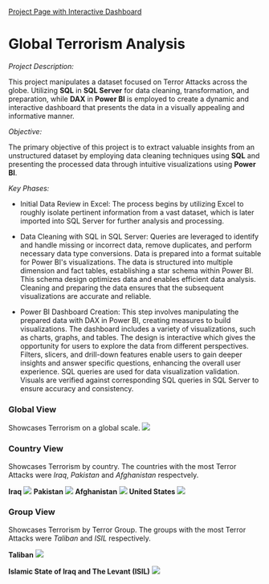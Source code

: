 [Project Page with Interactive Dashboard](https://occampos.github.io/ChristopherCamposData/globalterror.html)

# Global Terrorism Analysis

*Project Description:*

  This project manipulates a dataset focused on Terror Attacks across the globe. Utilizing **SQL** in **SQL Server** for data cleaning, transformation, and preparation, while **DAX** in **Power BI** is employed to create a dynamic and interactive dashboard that presents the data in a visually appealing and informative manner.

*Objective:*

The primary objective of this project is to extract valuable insights from an unstructured dataset by employing data cleaning techniques using **SQL** and presenting the processed data through intuitive visualizations using **Power BI**.

*Key Phases:*
+ Initial Data Review in Excel: The process begins by utilizing Excel to roughly isolate pertinent information from a vast dataset, which is later imported into SQL Server for further analysis and processing.

+ Data Cleaning with SQL in SQL Server: Queries are leveraged to identify and handle missing or incorrect data, remove duplicates, and perform necessary data type conversions. Data is prepared into a format suitable for Power BI's visualizations. The data is structured into multiple dimension and fact tables, establishing a star schema within Power BI. This schema design optimizes data and enables efficient data analysis. Cleaning and preparing the data ensures that the subsequent visualizations are accurate and reliable.

+ Power BI Dashboard Creation: This step involves manipulating the prepared data with DAX in Power BI, creating measures to build visualizations. The dashboard includes a variety of visualizations, such as charts, graphs, and tables. The design is interactive which gives the opportunity for users to explore the data from different perspectives. Filters, slicers, and drill-down features enable users to gain deeper insights and answer specific questions, enhancing the overall user experience. SQL queries are used for data visualization validation. Visuals are verified against corresponding SQL queries in SQL Server to ensure accuracy and consistency.

### Global View
Showcases Terrorism on a global scale.
![](https://github.com/occampos/global-terrorism-analysis/blob/main/Dashboard%20Screenshots/01%20Global%20View.jpg)

### Country View
Showcases Terrorism by country. The countries with the most Terror Attacks were *Iraq*, *Pakistan* and *Afghanistan* respectvely. 

**Iraq**
![](https://github.com/occampos/global-terrorism-analysis/blob/main/Dashboard%20Screenshots/02%20Country%20View%20Iraq.jpg)
**Pakistan**
![](https://github.com/occampos/global-terrorism-analysis/blob/main/Dashboard%20Screenshots/03%20Country%20View%20Pakistan.jpg)
**Afghanistan**
![](https://github.com/occampos/global-terrorism-analysis/blob/main/Dashboard%20Screenshots/04%20Country%20View%20Afghanistan.jpg)
**United States**
![](https://github.com/occampos/global-terrorism-analysis/blob/main/Dashboard%20Screenshots/05%20Country%20View%20United%20States.jpg)

### Group View
Showcases Terrorism by Terror Group. The groups with the most Terror Attacks were *Taliban* and *ISIL* respectively.

**Taliban**
![](https://github.com/occampos/global-terrorism-analysis/blob/main/Dashboard%20Screenshots/06%20Group%20View%20Taliban.jpg)

**Islamic State of Iraq and The Levant (ISIL)**
![](https://github.com/occampos/global-terrorism-analysis/blob/main/Dashboard%20Screenshots/07%20Group%20View%20ISIL.jpg)
